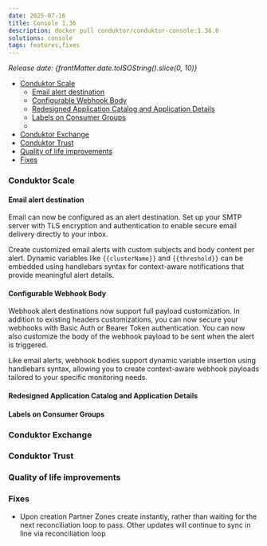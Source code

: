```yaml
---
date: 2025-07-16
title: Console 1.36
description: docker pull conduktor/conduktor-console:1.36.0
solutions: console
tags: features,fixes
---
```


_Release date: {frontMatter.date.toISOString().slice(0, 10)}_

- [Conduktor Scale](#conduktor-scale)
  - [Email alert destination](#email-alert-destination)
  - [Configurable Webhook Body](#configurable-webhook-body)
  - [Redesigned Application Catalog and Application Details](#redesigned-application-catalog-and-application-details)
  - [Labels on Consumer Groups](#labels-on-consumer-groups)
  - [](#)
- [Conduktor Exchange](#conduktor-exchange)
- [Conduktor Trust](#conduktor-trust)
- [Quality of life improvements](#quality-of-life-improvements)
- [Fixes](#fixes)

### Conduktor Scale


#### Email alert destination

Email can now be configured as an alert destination. Set up your SMTP server with TLS encryption and authentication to enable secure email delivery directly to your inbox.

Create customized email alerts with custom subjects and body content per alert. Dynamic variables like `{{clusterName}}` and `{{threshold}}` can be embedded using handlebars syntax for context-aware notifications that provide meaningful alert details.



#### Configurable Webhook Body

Webhook alert destinations now support full payload customization. In addition to existing headers customizations, you can now secure your webhooks with Basic Auth or Bearer Token authentication. You can now also customize the body of the webhook payload to be sent when the alert is triggered.

Like email alerts, webhook bodies support dynamic variable insertion using handlebars syntax, allowing you to create context-aware webhook payloads tailored to your specific monitoring needs.


#### Redesigned Application Catalog and Application Details


#### Labels on Consumer Groups


#### 

### Conduktor Exchange

### Conduktor Trust

### Quality of life improvements

### Fixes

- Upon creation Partner Zones create instantly, rather than waiting for the next reconciliation loop to pass. Other updates will continue to sync in line via reconciliation loop
